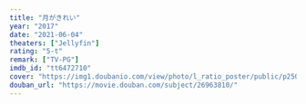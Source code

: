 ```yaml
---
title: "月がきれい"
year: "2017"
date: "2021-06-04"
theaters: ["Jellyfin"]
rating: "5-t"
remark: ["TV-PG"]
imdb_id: "tt6472710"
cover: "https://img1.doubanio.com/view/photo/l_ratio_poster/public/p2500962179.jpg"
douban_url: "https://movie.douban.com/subject/26963810/"
---
```

